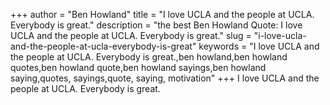 +++
author = "Ben Howland"
title = "I love UCLA and the people at UCLA. Everybody is great."
description = "the best Ben Howland Quote: I love UCLA and the people at UCLA. Everybody is great."
slug = "i-love-ucla-and-the-people-at-ucla-everybody-is-great"
keywords = "I love UCLA and the people at UCLA. Everybody is great.,ben howland,ben howland quotes,ben howland quote,ben howland sayings,ben howland saying,quotes, sayings,quote, saying, motivation"
+++
I love UCLA and the people at UCLA. Everybody is great.
